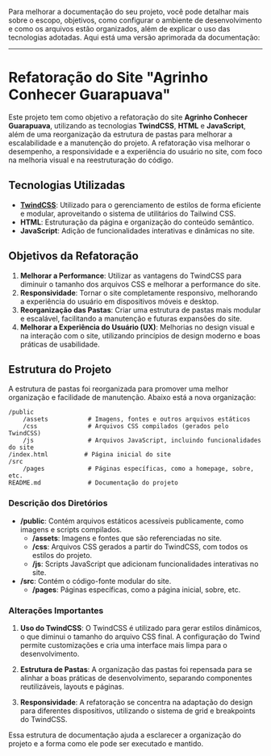 Para melhorar a documentação do seu projeto, você pode detalhar mais sobre o escopo, objetivos, como configurar o ambiente de desenvolvimento e como os arquivos estão organizados, além de explicar o uso das tecnologias adotadas. Aqui está uma versão aprimorada da documentação:

---

# Refatoração do Site "Agrinho Conhecer Guarapuava"

Este projeto tem como objetivo a refatoração do site **Agrinho Conhecer Guarapuava**, utilizando as tecnologias **TwindCSS**, **HTML** e **JavaScript**, além de uma reorganização da estrutura de pastas para melhorar a escalabilidade e a manutenção do projeto. A refatoração visa melhorar o desempenho, a responsividade e a experiência do usuário no site, com foco na melhoria visual e na reestruturação do código.

## Tecnologias Utilizadas

- **[TwindCSS](https://tailwindcss.com/)**: Utilizado para o gerenciamento de estilos de forma eficiente e modular, aproveitando o sistema de utilitários do Tailwind CSS.
- **HTML**: Estruturação da página e organização do conteúdo semântico.
- **JavaScript**: Adição de funcionalidades interativas e dinâmicas no site.

## Objetivos da Refatoração

1. **Melhorar a Performance**: Utilizar as vantagens do TwindCSS para diminuir o tamanho dos arquivos CSS e melhorar a performance do site.
2. **Responsividade**: Tornar o site completamente responsivo, melhorando a experiência do usuário em dispositivos móveis e desktop.
3. **Reorganização das Pastas**: Criar uma estrutura de pastas mais modular e escalável, facilitando a manutenção e futuras expansões do site.
4. **Melhorar a Experiência do Usuário (UX)**: Melhorias no design visual e na interação com o site, utilizando princípios de design moderno e boas práticas de usabilidade.

## Estrutura do Projeto

A estrutura de pastas foi reorganizada para promover uma melhor organização e facilidade de manutenção. Abaixo está a nova organização:

```
/public
    /assets           # Imagens, fontes e outros arquivos estáticos
    /css              # Arquivos CSS compilados (gerados pelo TwindCSS)
    /js               # Arquivos JavaScript, incluindo funcionalidades do site
/index.html          # Página inicial do site
/src
    /pages            # Páginas específicas, como a homepage, sobre, etc. 
README.md             # Documentação do projeto
```

### Descrição dos Diretórios

- **/public**: Contém arquivos estáticos acessíveis publicamente, como imagens e scripts compilados.
  - **/assets**: Imagens e fontes que são referenciadas no site.
  - **/css**: Arquivos CSS gerados a partir do TwindCSS, com todos os estilos do projeto.
  - **/js**: Scripts JavaScript que adicionam funcionalidades interativas no site.
- **/src**: Contém o código-fonte modular do site.
  - **/pages**: Páginas específicas, como a página inicial, sobre, etc.

### Alterações Importantes

1. **Uso do TwindCSS**: O TwindCSS é utilizado para gerar estilos dinâmicos, o que diminui o tamanho do arquivo CSS final. A configuração do Twind permite customizações e cria uma interface mais limpa para o desenvolvimento.
   
2. **Estrutura de Pastas**: A organização das pastas foi repensada para se alinhar a boas práticas de desenvolvimento, separando componentes reutilizáveis, layouts e páginas.

3. **Responsividade**: A refatoração se concentra na adaptação do design para diferentes dispositivos, utilizando o sistema de grid e breakpoints do TwindCSS.

Essa estrutura de documentação ajuda a esclarecer a organização do projeto e a forma como ele pode ser executado e mantido.